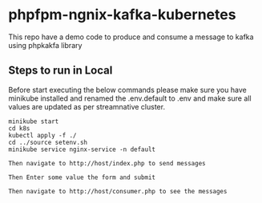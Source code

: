# phpfpm-ngnix-kafka-kubernetes

This repo have a demo code to produce and consume a message to kafka using phpkakfa library

## Steps to run in Local

Before start executing the below commands please make sure you have minikube installed and renamed the .env.default to .env and make sure all values are updated as per streamnative cluster.
    
    minikube start
    cd k8s
    kubectl apply -f ./
    cd ../source setenv.sh
    minikube service nginx-service -n default

    Then navigate to http://host/index.php to send messages

    Then Enter some value the form and submit

    Then navigate to http://host/consumer.php to see the messages
     




